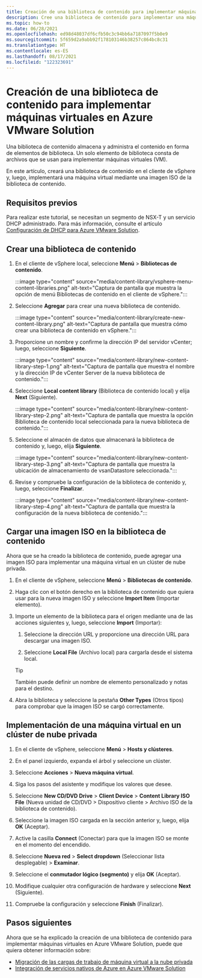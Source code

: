 ```yaml
---
title: Creación de una biblioteca de contenido para implementar máquinas virtuales en Azure VMware Solution
description: Cree una biblioteca de contenido para implementar una máquina virtual en una nube privada de Azure VMware Solution.
ms.topic: how-to
ms.date: 06/28/2021
ms.openlocfilehash: ed98d48037df6cfb50c3c94bb6a7187097f5b0e9
ms.sourcegitcommit: 5f659d2a9abb92f178103146b38257c864bc8c31
ms.translationtype: HT
ms.contentlocale: es-ES
ms.lasthandoff: 08/17/2021
ms.locfileid: "122323691"
---
```

# <a name="create-a-content-library-to-deploy-vms-in-azure-vmware-solution"></a>Creación de una biblioteca de contenido para implementar máquinas virtuales en Azure VMware Solution

Una biblioteca de contenido almacena y administra el contenido en forma de elementos de biblioteca. Un solo elemento de biblioteca consta de archivos que se usan para implementar máquinas virtuales (VM).

En este artículo, creará una biblioteca de contenido en el cliente de vSphere y, luego, implementará una máquina virtual mediante una imagen ISO de la biblioteca de contenido.

## <a name="prerequisites"></a>Requisitos previos

Para realizar este tutorial, se necesitan un segmento de NSX-T y un servicio DHCP administrado.  Para más información, consulte el artículo [Configuración de DHCP para Azure VMware Solution](configure-dhcp-azure-vmware-solution.md).  

## <a name="create-a-content-library"></a>Crear una biblioteca de contenido

1. En el cliente de vSphere local, seleccione **Menú** > **Bibliotecas de contenido**.

   :::image type="content" source="media/content-library/vsphere-menu-content-libraries.png" alt-text="Captura de pantalla que muestra la opción de menú Bibliotecas de contenido en el cliente de vSphere.":::

1. Seleccione **Agregar** para crear una nueva biblioteca de contenido.

   :::image type="content" source="media/content-library/create-new-content-library.png" alt-text="Captura de pantalla que muestra cómo crear una biblioteca de contenido en vSphere.":::

1. Proporcione un nombre y confirme la dirección IP del servidor vCenter; luego, seleccione **Siguiente**.

   :::image type="content" source="media/content-library/new-content-library-step-1.png" alt-text="Captura de pantalla que muestra el nombre y la dirección IP de vCenter Server de la nueva biblioteca de contenido.":::

1. Seleccione **Local content library** (Biblioteca de contenido local) y elija **Next** (Siguiente).

   :::image type="content" source="media/content-library/new-content-library-step-2.png" alt-text="Captura de pantalla que muestra la opción Biblioteca de contenido local seleccionada para la nueva biblioteca de contenido.":::

1. Seleccione el almacén de datos que almacenará la biblioteca de contenido y, luego, elija **Siguiente**.

   :::image type="content" source="media/content-library/new-content-library-step-3.png" alt-text="Captura de pantalla que muestra la ubicación de almacenamiento de vsanDatastore seleccionada.":::

1. Revise y compruebe la configuración de la biblioteca de contenido y, luego, seleccione **Finalizar**.

   :::image type="content" source="media/content-library/new-content-library-step-4.png" alt-text="Captura de pantalla que muestra la configuración de la nueva biblioteca de contenido.":::

## <a name="upload-an-iso-image-to-the-content-library"></a>Cargar una imagen ISO en la biblioteca de contenido

Ahora que se ha creado la biblioteca de contenido, puede agregar una imagen ISO para implementar una máquina virtual en un clúster de nube privada. 

1. En el cliente de vSphere, seleccione **Menú** > **Bibliotecas de contenido**.

1. Haga clic con el botón derecho en la biblioteca de contenido que quiera usar para la nueva imagen ISO y seleccione **Import Item** (Importar elemento).

1. Importe un elemento de la biblioteca para el origen mediante una de las acciones siguientes y, luego, seleccione **Import** (Importar):
   1. Seleccione la dirección URL y proporcione una dirección URL para descargar una imagen ISO.

   1. Seleccione **Local File** (Archivo local) para cargarla desde el sistema local.

   > [!TIP]
   > También puede definir un nombre de elemento personalizado y notas para el destino.

1. Abra la biblioteca y seleccione la pestaña **Other Types** (Otros tipos) para comprobar que la imagen ISO se cargó correctamente.


## <a name="deploy-a-vm-to-a-private-cloud-cluster"></a>Implementación de una máquina virtual en un clúster de nube privada

1. En el cliente de vSphere, seleccione **Menú** > **Hosts y clústeres**.

1. En el panel izquierdo, expanda el árbol y seleccione un clúster.

1. Seleccione **Acciones** > **Nueva máquina virtual**.

1. Siga los pasos del asistente y modifique los valores que desee.

1. Seleccione **New CD/DVD Drive** > **Client Device** > **Content Library ISO File** (Nueva unidad de CD/DVD > Dispositivo cliente > Archivo ISO de la biblioteca de contenido).

1. Seleccione la imagen ISO cargada en la sección anterior y, luego, elija **OK** (Aceptar).

1. Active la casilla **Connect** (Conectar) para que la imagen ISO se monte en el momento del encendido.

1. Seleccione **Nueva red** > **Select dropdown** (Seleccionar lista desplegable)  > **Examinar**.

1. Seleccione el **conmutador lógico (segmento)** y elija **OK** (Aceptar).

1. Modifique cualquier otra configuración de hardware y seleccione **Next** (Siguiente).

1. Compruebe la configuración y seleccione **Finish** (Finalizar).


## <a name="next-steps"></a>Pasos siguientes

Ahora que se ha explicado la creación de una biblioteca de contenido para implementar máquinas virtuales en Azure VMware Solution, puede que quiera obtener información sobre:

- [Migración de las cargas de trabajo de máquina virtual a la nube privada](configure-vmware-hcx.md)
- [Integración de servicios nativos de Azure en Azure VMware Solution](integrate-azure-native-services.md)

<!-- LINKS - external-->

<!-- LINKS - internal -->
